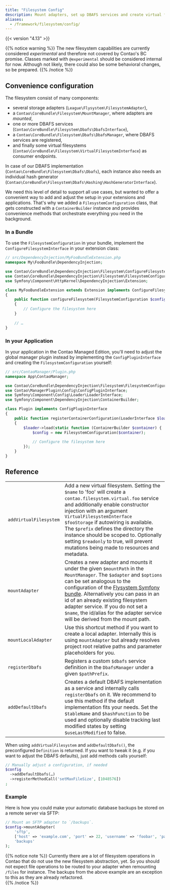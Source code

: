 ```yaml
---
title: "Filesystem Config"
description: Mount adapters, set up DBAFS services and create virtual filesystem.
aliases:
  - /framework/filesystem/config/
---
```


{{< version "4.13" >}}

{{% notice warning %}}
The new filesystem capabilities are currently considered *experimental* and therefore not covered by Contao's BC
promise. Classes marked with `@experimental` should be considered internal for now. Although not likely, there could
also be some behavioral changes, so be prepared.
{{% /notice %}}


## Convenience configuration
The filesystem consist of many components:

* several storage adapters (`League\Flysystem\FilesystemAdapter`),
* a `Contao\CoreBundle\Filesystem\MountManager`, where adapters are *mounted*,
* one or more DBAFS services (`Contao\CoreBundle\Filesystem\Dbafs\DbafsInterface`),
* a `Contao\CoreBundle\Filesystem\Dbafs\DbafsManager`, where DBAFS services are registered,
* and finally some virtual filesystems (`Contao\CoreBundle\Filesystem\VirtualFilesystemInterface`) as consumer endpoints.

In case of our DBAFS implementation (`Contao\CoreBundle\Filesystem\Dbafs\Dbafs`), each instance also needs an individual
hash generator (`Contao\CoreBundle\Filesystem\Dbafs\Hashing\HashGeneratorInterface`).

We need this level of detail to support all use cases, but wanted to offer a convenient way to add and adjust the setup
in your extensions and applications. That's why we added a `FilesystemConfiguration` class, that gets constructed with a
`ContainerBuilder` instance and provides convenience methods that orchestrate everything you need in the background.

### In a Bundle
To use the `FilesystemConfiguration` in your bundle, implement the `ConfigureFilesystemInterface` in your extension
class:

```php
// src/DependencyInjection/MyFooBundleExtension.php
namespace My\FooBundle\DependencyInjection;

use Contao\CoreBundle\DependencyInjection\Filesystem\ConfigureFilesystemInterface;
use Contao\CoreBundle\DependencyInjection\Filesystem\FilesystemConfiguration;
use Symfony\Component\HttpKernel\DependencyInjection\Extension;

class MyFooBundleExtension extends Extension implements ConfigureFilesystemInterface 
{
    public function configureFilesystem(FilesystemConfiguration $config): void
    {
        // Configure the filesystem here
    }
    
    // …
}
```

### In your Application
In your application in the Contao Managed Edition, you'll need to adjust the global manager plugin instead by
implementing the `ConfigPluginInterface` and creating the `FilesystemConfiguration` yourself:
```php
// src/ContaoManager/Plugin.php
namespace App\ContaoManager;

use Contao\CoreBundle\DependencyInjection\Filesystem\FilesystemConfiguration;
use Contao\ManagerPlugin\Config\ConfigPluginInterface;
use Symfony\Component\Config\Loader\LoaderInterface;
use Symfony\Component\DependencyInjection\ContainerBuilder;

class Plugin implements ConfigPluginInterface
{
    public function registerContainerConfiguration(LoaderInterface $loader, array $managerConfig)
    {
        $loader->load(static function (ContainerBuilder $container) {
            $config = new FilesystemConfiguration($container);
            
            // Configure the filesystem here
        });
    }
}
```

## Reference
|  |  |
|-|-|
| `addVirtualFilesystem` | Add a new virtual filesystem. Setting the `$name` to 'foo' will create a `contao.filesystem.virtual.foo` service and additionally enable constructor injection with an argument `VirtualFilesystemInterface $fooStorage` if autowiring is available. The `$prefix` defines the directory the instance should be scoped to. Optionally setting `$readonly` to true, will prevent mutations being made to resources and metadata. |
| `mountAdapter` | Creates a new adapter and mounts it under the given `$mountPath` in the `MountManager`. The `$adapter` and `$options` can be set analogous to the configuration of the [Flysystem Symfony bundle][FlysystemBundle]. Alternatively you can pass in an id of an already existing filesystem adapter service. If you do not set a `$name`, the id/alias for the adapter service will be derived from the mount path. |
| `mountLocalAdapter` | Use this shortcut method if you want to create a local adapter. Internally this is using `mountAdapter` but already resolves project root relative paths and parameter placeholders for you. |
| `registerDbafs` | Registers a custom `$dbafs` service definition in the `DbafsManager` under a given `$pathPrefix`. |
| `addDefaultDbafs` | Creates a default DBAFS implementation as a service and internally calls `registerDbafs` on it. We recommend to use this method if the default implementation fits your needs. Set the `$tableName` and `$hashFunction` to be used and optionally disable tracking last modified states by setting `$useLastModified` to false. |

When using `addVirtualFilesystem` and `addDefaultDbafs()`, the preconfigured `Definition` is returned. If you want to
tweak it (e.g. if you want to adjust the DBAFS defaults), just add methods calls yourself:

```php
// Manually adjust a configuration, if needed
$config
  ->addDefaultDbafs(…)
  ->registerMethodCall('setMaxFileSize', [1048576])
;

```

### Example
Here is how you could make your automatic database backups be stored on a remote server via SFTP:
```php
// Mount an SFTP adapter to `/backups`.
$config->mountAdapter(
    'sftp',         
    ['host' => 'example.com', 'port' => 22, 'username' => 'foobar', 'password' => 's3cr3t'],
    'backups'
);
```

{{% notice note %}}
Currently there are a lot of filesystem operations in Contao that do not use the new filesystem abstraction, yet. So you
should not expect file operations to be routed to your adapter when remounting `/files` for instance. The backups from
the above example are an exception to this as they are already refactored.    
{{% /notice %}}


[FlysystemBundle]: https://github.com/thephpleague/flysystem-bundle
